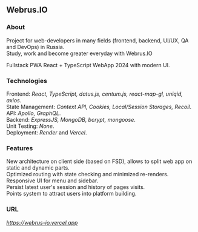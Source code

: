 ## Webrus.IO  

### About    

Project for web-developers in many fields (frontend, backend, UI/UX, QA and DevOps) in Russia.        
Study, work and become greater everyday with Webrus.IO    
  
Fullstack PWA React + TypeScript WebApp 2024 with modern UI.    
  
### Technologies   

Frontend: *React, TypeScript, datus.js, centum.js, react-map-gl, uniqid, axios*.       
State Management: *Context API, Cookies, Local/Session Storages, Recoil*.    
API: *Apollo, GraphQL*.    
Backend: *ExpressJS, MongoDB, bcrypt, mongoose*.        
Unit Testing: *None*.  
Deployment: *Render* and *Vercel*.    

### Features  

New architecture on client side (based on FSD), allows to split web app on static and dynamic parts.              
Optimized routing with state checking and minimized re-renders.              
Responsive UI for menu and sidebar.      
Persist latest user's session and history of pages visits.           
Points system to attract users into platform building.  

### URL  

*https://webrus-io.vercel.app* 
